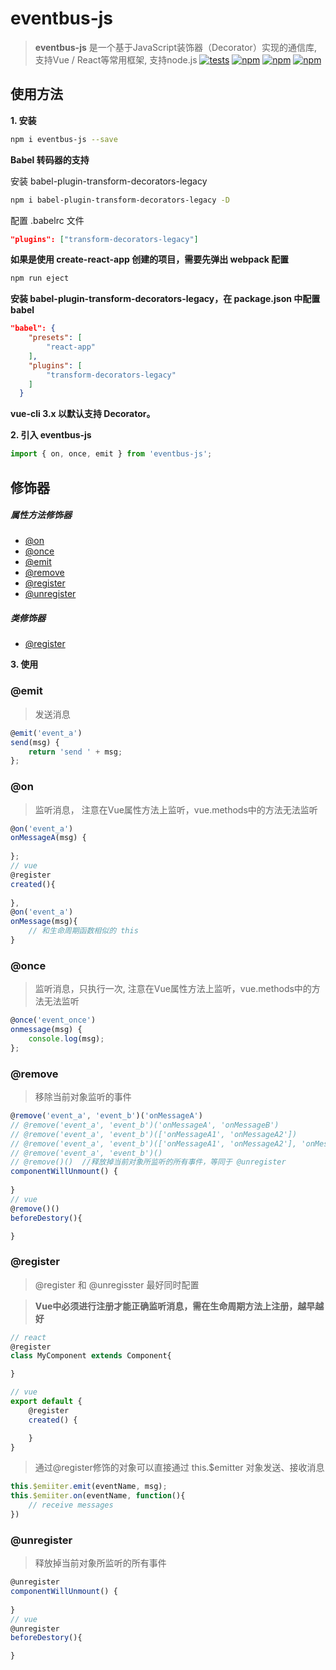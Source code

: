 # eventbus-js

> **eventbus-js** 是一个基于JavaScript装饰器（Decorator）实现的通信库, 支持Vue / React等常用框架, 支持node.js
 [![tests](https://travis-ci.org/glangzh/eventbus-js.svg?branch=master)](http://travis-ci.org/glangzh/eventbus-js)
 [![npm](https://img.shields.io/npm/v/eventbus-js.svg?style=flat-square)](https://www.npmjs.com/package/eventbus-js) [![npm](https://img.shields.io/npm/dt/eventbus-js.svg?style=flat-square)](https://www.npmjs.com/package/eventbus-js) [![npm](https://img.shields.io/npm/l/eventbus-js.svg?style=flat-square)](https://www.npmjs.com/package/eventbus-js)

## 使用方法
**1. 安装**
```sh
npm i eventbus-js --save
```
**Babel 转码器的支持**

安装 babel-plugin-transform-decorators-legacy
```sh
npm i babel-plugin-transform-decorators-legacy -D
```
配置 .babelrc 文件
```json
"plugins": ["transform-decorators-legacy"]
```
**如果是使用 create-react-app 创建的项目，需要先弹出 webpack 配置**
```sh
npm run eject
```
**安装 babel-plugin-transform-decorators-legacy，在 package.json  中配置 babel**
```json
"babel": {
    "presets": [
        "react-app"
    ],
    "plugins": [
        "transform-decorators-legacy"
    ]
  }
```
**vue-cli 3.x 以默认支持 Decorator。**

**2. 引入 eventbus-js**
```js
import { on, once, emit } from 'eventbus-js';
```

## 修饰器
##### 属性方法修饰器
* [@on](#on)
* [@once](#once)
* [@emit](#emit)
* [@remove](#remove)
* [@register](#register)
* [@unregister](#unregister)

##### 类修饰器
* [@register](#register)

**3. 使用**

### @emit
> 发送消息
```js
@emit('event_a')
send(msg) {
    return 'send ' + msg;
};
```

### @on
> 监听消息， 注意在Vue属性方法上监听，vue.methods中的方法无法监听
```js
@on('event_a')
onMessageA(msg) {
   
};
// vue
@register
created(){
    
},
@on('event_a')
onMessage(msg){
    // 和生命周期函数相似的 this
}
```

### @once
> 监听消息，只执行一次, 注意在Vue属性方法上监听，vue.methods中的方法无法监听
```js
@once('event_once')
onmessage(msg) {
    console.log(msg);
};
```

### @remove
> 移除当前对象监听的事件
```js
@remove('event_a', 'event_b')('onMessageA')
// @remove('event_a', 'event_b')('onMessageA', 'onMessageB')
// @remove('event_a', 'event_b')(['onMessageA1', 'onMessageA2'])
// @remove('event_a', 'event_b')(['onMessageA1', 'onMessageA2'], 'onMessageB')
// @remove('event_a', 'event_b')()
// @remove()()  //释放掉当前对象所监听的所有事件，等同于 @unregister
componentWillUnmount() {
    
}
// vue
@remove()()
beforeDestory(){

}
```

### @register
> @register 和 @unregisster 最好同时配置

> **Vue中必须进行注册才能正确监听消息，需在生命周期方法上注册，越早越好**
```js
// react
@register
class MyComponent extends Component{

}

// vue
export default {
    @register
    created() {

    }
}
```
> 通过@register修饰的对象可以直接通过 this.$emitter 对象发送、接收消息
```js
this.$emiiter.emit(eventName, msg);
this.$emiiter.on(eventName, function(){
    // receive messages
})
```

### @unregister
> 释放掉当前对象所监听的所有事件
```js
@unregister
componentWillUnmount() {
    
}
// vue
@unregister
beforeDestory(){

}
```
